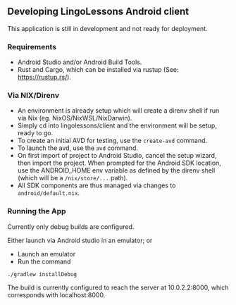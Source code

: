 ## Developing LingoLessons Android client

This application is still in development and not ready for deployment.

### Requirements

- Android Studio and/or Android Build Tools.
- Rust and Cargo, which can be installed via rustup (See: https://rustup.rs/).

### Via NIX/Direnv

- An environment is already setup which will create a direnv shell if run via Nix (eg. NixOS/NixWSL/NixDarwin).
- Simply cd into lingolessons/client and the environment will be setup, ready to go.
- To create an initial AVD for testing, use the `create-avd` command.
- To launch the avd, use the `avd` command.
- On first import of project to Android Studio, cancel the setup wizard, then import the project. When prompted for the Android SDK location, use the ANDROID_HOME env variable as defined by the direnv shell (which will be a `/nix/store/...` path).
- All SDK components are thus managed via changes to `android/default.nix`.

### Running the App

Currently only debug builds are configured.

Either launch via Android studio in an emulator; or

- Launch an emulator
- Run the command
```
./gradlew installDebug
```

The build is currently configured to reach the server at 10.0.2.2:8000, which corresponds with localhost:8000.

